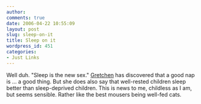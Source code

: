 ```yaml
---
author:
comments: true
date: 2006-04-22 10:55:09
layout: post
slug: sleep-on-it
title: Sleep on it
wordpress_id: 451
categories:
- Just Links
---
```


Well duh. "Sleep is the new sex." [Gretchen](http://happinessproject.typepad.com/happiness_project/2006/04/ive_been_gettin.html) has discovered that a good nap is ... a good thing. But she does also say that well-rested children sleep better than sleep-deprived children. This is news to me, childless as I am, but seems sensible. Rather like the best mousers being well-fed cats.

